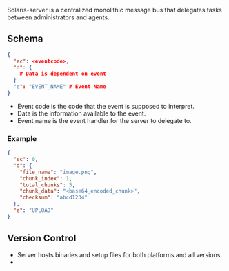 Solaris-server is a centralized monolithic message bus that delegates tasks between administrators and agents. 

## Schema

```json
{
  "ec": <eventcode>,              
  "d": {                       
    # Data is dependent on event
  }
  "e": "EVENT_NAME" # Event Name
}
```

- Event code is the code that the event is supposed to interpret.
- Data is the information available to the event.
- Event name is the event handler for the server to delegate to.

### Example 

```json
{
  "ec": 0,
  "d": {
    "file_name": "image.png",
    "chunk_index": 1,
    "total_chunks": 5,
    "chunk_data": "<base64_encoded_chunk>",
    "checksum": "abcd1234"
  },
  "e": "UPLOAD"
}
```

## Version Control

- Server hosts binaries and setup files for both platforms and all versions.
- 
